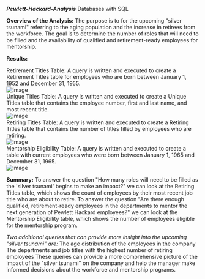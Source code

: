 ***Pewlett-Hackard-Analysis***
Databases with SQL

**Overview of the Analysis:**
The purpose is to for the upcoming "silver tsunami"  referring to the aging population and the increase in retirees from the workforce. The goal is to determine the number of roles that will need to be filled and the availability of qualified and retirement-ready employees for mentorship.

**Results:**<div>
Retirement Titles Table: A query is written and executed to create a Retirement Titles table for employees who are born between January 1, 1952 and December 31, 1955.<div> ![image](https://user-images.githubusercontent.com/115942978/218563139-21766ca3-8faf-42b7-99fc-203fafa7c60b.png)<div>
Unique Titles Table: A query is written and executed to create a Unique Titles table that contains the employee number, first and last name, and most recent title.<div>![image](https://user-images.githubusercontent.com/115942978/218562969-300b55f5-7ea4-4c70-b899-ef12d6a4ee92.png)<div>
Retiring Titles Table: A query is written and executed to create a Retiring Titles table that contains the number of titles filled by employees who are retiring.<div>
  ![image](https://user-images.githubusercontent.com/115942978/218563256-bd244c9f-9e3a-4ad1-ac52-4275df61d514.png)<div>
Mentorship Eligibility Table: A query is written and executed to create a table with current employees who were born between January 1, 1965 and December 31, 1965.<div>![image](https://user-images.githubusercontent.com/115942978/218563382-6bd9cca3-d01f-4442-b5bd-4c67a2347473.png)<div>


**Summary:**
To answer the question "How many roles will need to be filled as the 'silver tsunami' begins to make an impact?" we can look at the Retiring Titles table, which shows the count of employees by their most recent job title who are about to retire.
To answer the question "Are there enough qualified, retirement-ready employees in the departments to mentor the next generation of Pewlett Hackard employees?" we can look at the Mentorship Eligibility table, which shows the number of employees eligible for the mentorship program.

_Two additional queries that can provide more insight into the upcoming "silver tsunami" are:_
The age distribution of the employees in the company
The departments and job titles with the highest number of retiring employees
These queries can provide a more comprehensive picture of the impact of the "silver tsunami" on the company and help the manager make informed decisions about the workforce and mentorship programs.
